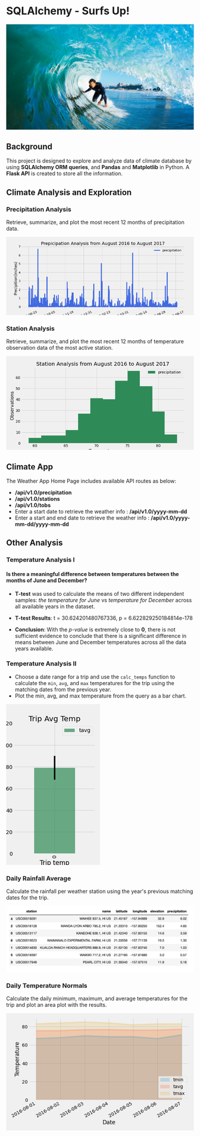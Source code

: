 # SQLAlchemy - Surfs Up!

![surfs-up.png](https://github.com/PeiDay/SQLAlchemy-Challenge/blob/main/Images/surfs-up.png?raw=true)

## Background
This project is designed to explore and analyze data of climate database by using **SQLAlchemy ORM queries**, and **Pandas** and **Matplotlib** in Python. A **Flask API** is created to store all the information.

## Climate Analysis and Exploration

### Precipitation Analysis
Retrieve, summarize, and plot the most recent 12 months of precipitation data. 

![precipitation_analysis](https://github.com/PeiDay/SQLAlchemy-Challenge/blob/main/Images/Precipitation_analysis.png?raw=true)


### Station Analysis
Retrieve, summarize, and plot the most recent 12 months of temperature observation data of the most active station.

![station.png](https://github.com/PeiDay/SQLAlchemy-Challenge/blob/main/Images/Station.png?raw=true)


## Climate App
The Weather App Home Page includes available API routes as below:
* **/api/v1.0/precipitation**
* **/api/v1.0/stations**
* **/api/v1.0/tobs**
* Enter a start date to retrieve the weather info : **/api/v1.0/yyyy-mm-dd**
* Enter a start and end date to retrieve the weather info : **/api/v1.0/yyyy-mm-dd/yyyy-mm-dd**


## Other Analysis

### Temperature Analysis I
#### Is there a meaningful difference between temperatures between the months of June and December?

* **T-test** was used to calculate the means of two different independent samples: _the temperature for June_ vs _temperature for December_ across all available years in the dataset.

* **T-test Results**: t = 30.624201480767336, p = 6.622829250184814e-178

* **Conclusion**: With the _p-value_ is extremely close to **0**, there is not sufficient evidence to conclude that there is a significant difference in means between June and December temperatures across all the data years available.

### Temperature Analysis II
* Choose a date range for a trip and use the `calc_temps` function to calculate the `min`, `avg`, and `max` temperatures for the trip using the matching dates from the previous year. 
* Plot the min, avg, and max temperature from the query as a bar chart.

![station.png](https://github.com/PeiDay/SQLAlchemy-Challenge/blob/main/Images/temperature.png?raw=true)



### Daily Rainfall Average
Calculate the rainfall per weather station using the year's previous matching dates for the trip.

![station.png](https://github.com/PeiDay/SQLAlchemy-Challenge/blob/main/Images/daily_rainfall_avg.png?raw=true)


### Daily Temperature Normals
Calculate the daily minimum, maximum, and average temperatures for the trip and plot an area plot with the results.

![station.png](https://github.com/PeiDay/SQLAlchemy-Challenge/blob/main/Images/daily_normal.png?raw=true)

